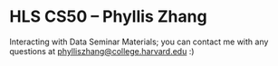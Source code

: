# HLS CS50 – Phyllis Zhang

Interacting with Data Seminar Materials; you can contact me with any questions at phylliszhang@college.harvard.edu :)
